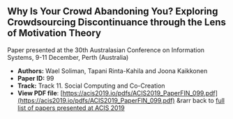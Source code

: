 ## Why Is Your Crowd Abandoning You? Exploring Crowdsourcing Discontinuance through the Lens of Motivation Theory

Paper presented at the 30th Australasian Conference on Information Systems, 9-11 December, Perth (Australia)
- **Authors:** Wael Soliman, Tapani Rinta-Kahila and Joona Kaikkonen
- **Paper ID:** 99
- **Track:** Track 11. Social Computing and Co-Creation
- **View PDF file**: [https://acis2019.io/pdfs/ACIS2019_PaperFIN_099.pdf](https://acis2019.io/pdfs/ACIS2019_PaperFIN_099.pdf)
&rarr back to [full list of papers presented at ACIS 2019](https://acis2019.io/)